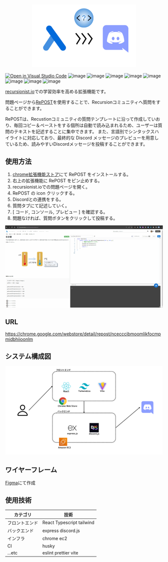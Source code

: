 <h3 align="center">
    <a href="https://chrome.google.com/webstore/detail/repost/ncecccibmoomlikfocmpmidbhiioonlm">
        <img src="src/assets/RePOST_image.png" height="200">
    </a>
</h3>

[![Open in Visual Studio Code](https://img.shields.io/static/v1?logo=visualstudiocode&label=&message=Open%20in%20Visual%20Studio%20Code&labelColor=2c2c32&color=007acc&logoColor=007acc)](https://open.vscode.dev/recursionist-teamdev-green/tetris)
![image](https://img.shields.io/badge/chrome-extension-E2E8F0?logo=googlechrome)
![image](https://img.shields.io/badge/typescript-E2E8F0?logo=typescript)
![image](https://img.shields.io/badge/React-E2E8F0?logo=react)
![image](https://img.shields.io/badge/tailwindcss-E2E8F0?logo=tailwindcss)
![image](https://img.shields.io/badge/discord.js-E2E8F0?logo=discord)
![image](https://img.shields.io/badge/vite-E2E8F0?logo=vite)
![image](https://img.shields.io/badge/eslint-E2E8F0?logo=eslint)
![image](https://img.shields.io/badge/prettier-E2E8F0?logo=prettier)

[recursionist.io](recursionist.io)での学習効率を高める拡張機能です。

問題ページから[RePOST](https://chrome.google.com/webstore/detail/repost/ncecccibmoomlikfocmpmidbhiioonlm)を使用することで、Recursionコミュニティへ質問をすることができます。

RePOSTは、Recustionコミュニティの質問テンプレートに沿って作成していおり、毎回コピー＆ペーストをする個所は自動で読み込まれるため、ユーザーは質問のテキストを記述することに集中できます。
また、言語別でシンタックスハイライトに対応しており、最終的な Discord メッセージのプレビューを用意しているため、読みやすいDiscordメッセージを投稿することができます。

## 使用方法
1. [chrome拡張機能ストア](https://chrome.google.com/webstore/detail/repost/ncecccibmoomlikfocmpmidbhiioonlm)にて RePOST をインストールする。
2. 右上の拡張機能に RePOST をピン止めする。
3. recursionist.ioでの問題ページを開く。
4. RePOST の icon クリックする。
5. Discordとの連携をする。
6. 質問タブにて記述していく。
7. [ コード, コンソール, プレビュー ] を確認する。
8. 問題なければ、質問ボタンをクリックして投稿する。


<div align=center>
<img src="src/assets/demo.gif">
</div>

## URL
https://chrome.google.com/webstore/detail/repost/ncecccibmoomlikfocmpmidbhiioonlm

## システム構成図
<img src="src/assets/architecture.png">

## ワイヤーフレーム
[Figma](https://www.figma.com/file/wPjO41fDIQYHRdLW7xzKqV/recursion_question?type=design&node-id=0%3A1&mode=design&t=Hr7K02YIxORFJuma-1)にて作成

## 使用技術
|カテゴリ|技術|
|----|----|
|フロントエンド|React Typescript tailwind|
|バックエンド|express discord.js|
|インフラ|chrome ec2|
|CI|husky|
|...etc|eslint prettier vite|